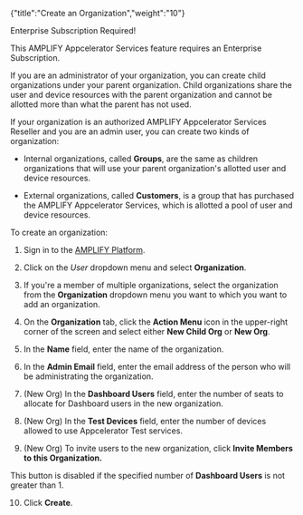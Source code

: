 {"title":"Create an Organization","weight":"10"}

Enterprise Subscription Required!

This AMPLIFY Appcelerator Services feature requires an Enterprise Subscription.

If you are an administrator of your organization, you can create child organizations under your parent organization. Child organizations share the user and device resources with the parent organization and cannot be allotted more than what the parent has not used.

If your organization is an authorized AMPLIFY Appcelerator Services Reseller and you are an admin user, you can create two kinds of organization:

* Internal organizations, called **Groups**, are the same as children organizations that will use your parent organization's allotted user and device resources.

* External organizations, called **Customers**, is a group that has purchased the AMPLIFY Appcelerator Services, which is allotted a pool of user and device resources.


To create an organization:

1. Sign in to the [AMPLIFY Platform](https://platform.axway.com).

2. Click on the _User_ dropdown menu and select **Organization**.

3. If you're a member of multiple organizations, select the organization from the **Organization** dropdown menu you want to which you want to add an organization.

4. On the **Organization** tab, click the **Action Menu** icon in the upper-right corner of the screen and select either **New Child Org** or **New Org**.

5. In the **Name** field, enter the name of the organization.

6. In the **Admin Email** field, enter the email address of the person who will be administrating the organization.

7. (New Org) In the **Dashboard Users** field, enter the number of seats to allocate for Dashboard users in the new organization.

8. (New Org) In the **Test Devices** field, enter the number of devices allowed to use Appcelerator Test services.

9. (New Org) To invite users to the new organization, click **Invite Members to this Organization.**

  This button is disabled if the specified number of **Dashboard Users** is not greater than 1.

10. Click **Create**.
